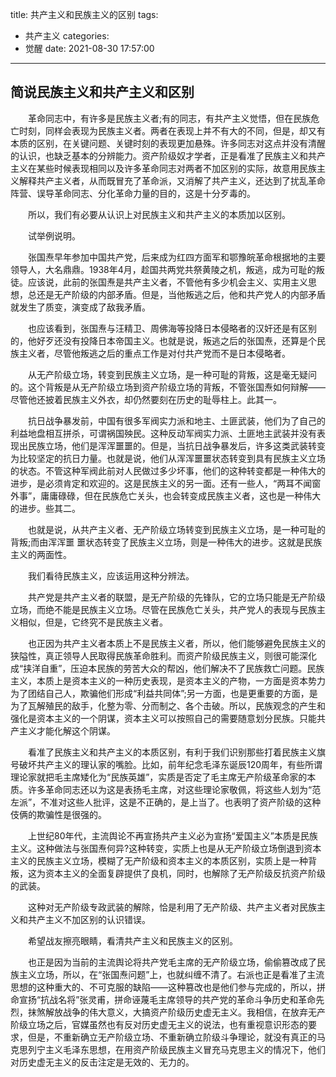 title: 共产主义和民族主义的区别
tags:
  - 共产主义
categories:
  - 觉醒
date: 2021-08-30 17:57:00
---
## 简说民族主义和共产主义和区别	

　　革命同志中，有许多是民族主义者;有的同志，有共产主义觉悟，但在民族危亡时刻，同样会表现为民族主义者。两者在表现上并不有大的不同，但是，却又有本质的区别，在关键问题、关键时刻的表现更加悬殊。许多同志对这点并没有清醒的认识，也缺乏基本的分辨能力。资产阶级奴才学者，正是看准了民族主义和共产主义在某些时候表现相同以及许多革命同志对两者不加区别的实际，故意用民族主义解释共产主义者，从而既冒充了革命派，又消解了共产主义，还达到了扰乱革命阵营、误导革命同志、分化革命力量的目的，这是十分歹毒的。

　　所以，我们有必要从认识上对民族主义和共产主义的本质加以区别。

　　试举例说明。

　　张国焘早年参加中国共产党，后来成为红四方面军和鄂豫皖革命根据地的主要领导人，大名鼎鼎。1938年4月，趁国共两党共祭黄陵之机，叛逃，成为可耻的叛徒。应该说，此前的张国焘是共产主义者，不管他有多少机会主义、实用主义思想，总还是无产阶级的内部矛盾。但是，当他叛逃之后，他和共产党人的内部矛盾就发生了质变，演变成了敌我矛盾。

　　也应该看到，张国焘与汪精卫、周佛海等投降日本侵略者的汉奸还是有区别的，他好歹还没有投降日本帝国主义。也就是说，叛逃之后的张国焘，还算是个民族主义者，尽管他叛逃之后的重点工作是对付共产党而不是日本侵略者。

　　从无产阶级立场，转变到民族主义立场，是一种可耻的背叛，这是毫无疑问的。这个背叛是从无产阶级立场到资产阶级立场的背叛，不管张国焘如何辩解——尽管他还披着民族主义外衣，却仍然要刻在历史的耻辱柱上。此其一。

　　抗日战争暴发前，中国有很多军阀实力派和地主、土匪武装，他们为了自己的利益地盘相互拼杀，可谓祸国殃民。这种反动军阀实力派、土匪地主武装并没有表现出民族立场，他们是浑浑噩噩的。但是，当抗日战争暴发后，许多这类武装转变为比较坚定的抗日力量。也就是说，他们从浑浑噩噩状态转变到具有民族主义立场的状态。不管这种军阀此前对人民做过多少坏事，他们的这种转变都是一种伟大的进步，是必须肯定和欢迎的。这是民族主义的另一面。还有一些人，“两耳不闻窗外事”，庸庸碌碌，但在民族危亡关头，也会转变成民族主义者，这也是一种伟大的进步。些其二。

　　也就是说，从共产主义者、无产阶级立场转变到民族主义立场，是一种可耻的背叛;而由浑浑噩 噩状态转变了民族主义立场，则是一种伟大的进步。这就是民族主义的两面性。

　　我们看待民族主义，应该运用这种分辨法。

　　共产党是共产主义者的联盟，是无产阶级的先锋队，它的立场只能是无产阶级立场，而绝不能是民族主义立场。尽管在民族危亡关头，共产党人的表现与民族主义相似，但是，它终究不是民族主义者。

　　也正因为共产主义者本质上不是民族主义者，所以，他们能够避免民族主义的狭隘性，真正领导人民取得民族革命胜利。而资产阶级民族主义，则很可能深化成“挟洋自重”，压迫本民族的劳苦大众的帮凶，他们解决不了民族救亡问题。民族主义，本质上是资本主义的一种历史表现，是资本主义的产物，一方面是资本势力为了团结自己人，欺骗他们形成“利益共同体”;另一方面，也是更重要的方面，是为了瓦解殖民的敌手，化整为零、分而制之、各个击破。所以，民族观念的产生和强化是资本主义的一个阴谋，资本主义可以按照自己的需要随意划分民族。只能共产主义才能化解这个阴谋。

　　看准了民族主义和共产主义的本质区别，有利于我们识别那些打着民族主义旗号破坏共产主义的理认家的嘴脸。比如，前年纪念毛泽东诞辰120周年，有些所谓理论家就把毛主席矮化为“民族英雄”，实质是否定了毛主席无产阶级革命家的本质。许多革命同志还以为这是表扬毛主席，对这些理论家敬佩，将这些人划为“范左派”，不准对这些人批评，这是不正确的，是上当了。也表明了资产阶级的这种伎俩的欺骗性是很强的。

　　上世纪80年代，主流舆论不再宣扬共产主义必为宣扬“爱国主义”本质是民族主义。这种做法与张国焘何异?这种转变，实质上也是从无产阶级立场倒退到资本主义的民族主义立场，模糊了无产阶级和资本主义的本质区别，实质上是一种背叛，这为资本主义的全面复辟提供了良机，同时，也解除了无产阶级反抗资产阶级的武装。

　　这种对无产阶级专政武装的解除，恰是利用了无产阶级、共产主义者对民族主义和共产主义不加区别的认识错误。

　　希望战友擦亮眼睛，看清共产主义和民族主义的区别。

　　也正是因为当前的主流舆论将共产党毛主席的无产阶级立场，偷偷篡改成了民族主义立场，所以，在“张国焘问题”上，也就纠缠不清了。右派也正是看准了主流思想的这种重大的、不可克服的缺陷——这种篡改也是他们参与完成的，所以，拼命宣扬“抗战名将”张灵甫，拼命诬蔑毛主席领导的共产党的革命斗争历史和革命先烈，抹煞解放战争的伟大意义，大搞资产阶级历史虚无主义。我相信，在放弃无产阶级立场之后，官媒虽然也有反对历史虚无主义的说法，也有重视意识形态的要求，但是，不重新确立无产阶级立场、不重新确立阶级斗争理论，就没有真正的马克思列宁主义毛泽东思想，在用资产阶级民族主义冒充马克思主义的情况下，他们对历史虚无主义的反击注定是无效的、无力的。